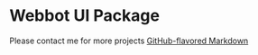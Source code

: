 # Webbot UI Package

Please contact me for more projects
[GitHub-flavored Markdown](https://pk.linkedin.com/in/umair-shakoor-2816a3185/)
